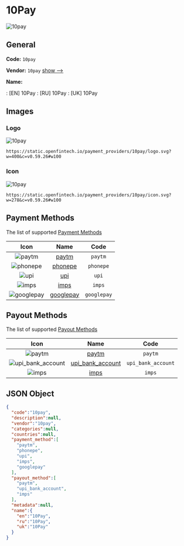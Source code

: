 
# 10Pay 
![10pay](https://static.openfintech.io/payment_providers/10pay/logo.svg?w=400&c=v0.59.26#w100)  

## General 
 
**Code:** `10pay` 
 
**Vendor:** `10pay` [show -->](/vendors/10pay/) 
 
**Name:** 
 
:	[EN] 10Pay 
:	[RU] 10Pay 
:	[UK] 10Pay 
 

## Images 

### Logo 
 
![10pay](https://static.openfintech.io/payment_providers/10pay/logo.svg?w=400&c=v0.59.26#w100)  

```
https://static.openfintech.io/payment_providers/10pay/logo.svg?w=400&c=v0.59.26#w100
```  

### Icon 
 
![10pay](https://static.openfintech.io/payment_providers/10pay/icon.svg?w=278&c=v0.59.26#w100)  

```
https://static.openfintech.io/payment_providers/10pay/icon.svg?w=278&c=v0.59.26#w100
```  

## Payment Methods 
 
The list of supported [Payment Methods](/payment-methods/) 

|Icon|Name|Code| 
|:---:|:---:|:---:| 
|![paytm](https://static.openfintech.io/payment_methods/paytm/icon.svg?w=278&c=v0.59.26#w100) |[paytm](/payment-methods/paytm/)|`paytm`| 
|![phonepe](https://static.openfintech.io/payment_methods/phonepe/icon.svg?w=278&c=v0.59.26#w100) |[phonepe](/payment-methods/phonepe/)|`phonepe`| 
|![upi](https://static.openfintech.io/payment_methods/upi/icon.svg?w=278&c=v0.59.26#w100) |[upi](/payment-methods/upi/)|`upi`| 
|![imps](https://static.openfintech.io/payment_methods/imps/icon.png?w=278&c=v0.59.26#w100) |[imps](/payment-methods/imps/)|`imps`| 
|![googlepay](https://static.openfintech.io/payment_methods/googlepay/icon.svg?w=278&c=v0.59.26#w100) |[googlepay](/payment-methods/googlepay/)|`googlepay`| 
 

## Payout Methods 
 
The list of supported [Payout Methods](/payout-methods/) 

|Icon|Name|Code| 
|:---:|:---:|:---:| 
|![paytm](https://static.openfintech.io/payout_methods/paytm/icon.svg?w=278&c=v0.59.26#w40) |[paytm](payout-methodspaytm/)|`paytm`| 
|![upi_bank_account](https://static.openfintech.io/payout_methods/upi_bank_account/icon.svg?w=278&c=v0.59.26#w40) |[upi_bank_account](payout-methodsupi_bank_account/)|`upi_bank_account`| 
|![imps](https://static.openfintech.io/payout_methods/imps/icon.png?w=278&c=v0.59.26#w40) |[imps](payout-methodsimps/)|`imps`| 
 

## JSON Object 

```json
{
  "code":"10pay",
  "description":null,
  "vendor":"10pay",
  "categories":null,
  "countries":null,
  "payment_method":[
    "paytm",
    "phonepe",
    "upi",
    "imps",
    "googlepay"
  ],
  "payout_method":[
    "paytm",
    "upi_bank_account",
    "imps"
  ],
  "metadata":null,
  "name":{
    "en":"10Pay",
    "ru":"10Pay",
    "uk":"10Pay"
  }
}
```  
